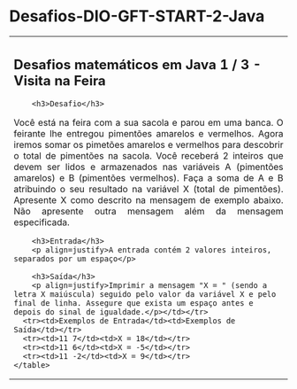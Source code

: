 # Desafios-DIO-GFT-START-2-Java

<html>
  <head>
  </head>
  <body>
    <table>
    <tr><td><h2>Desafios matemáticos em Java 1 / 3 - Visita na Feira</h2>
    
        <h3>Desafio</h3>
<p align=justify>Você está na feira com a sua sacola e parou em uma banca. O feirante lhe entregou pimentões amarelos e vermelhos. Agora iremos somar os pimetões amarelos e vermelhos para descobrir o total de pimentões na sacola.  Você receberá 2 inteiros que devem ser lidos e armazenados nas variáveis A (pimentões amarelos) e B (pimentões vermelhos). Faça a soma de A e B atribuindo o seu resultado na variável X (total de pimentões). Apresente X como descrito na mensagem de exemplo abaixo. Não apresente outra mensagem além da mensagem especificada.</p>

        <h3>Entrada</h3>
        <p align=justify>A entrada contém 2 valores inteiros, separados por um espaço</p>

        <h3>Saída</h3>
        <p align=justify>Imprimir a mensagem "X = " (sendo a letra X maiúscula) seguido pelo valor da variável X e pelo final de linha. Assegure que exista um espaço antes e depois do sinal de igualdade.</p></td></tr>
      <tr><td>Exemplos de Entrada</td><td>Exemplos de Saída</td></tr>
      <tr><td>11 7</td><td>X = 18</td></tr>
      <tr><td>11 6</td><td>X = -5</td></tr>
      <tr><td>11 -2</td><td>X = 9</td></tr>
    </table>
  </body>
  </html>
